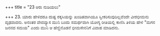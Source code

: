 +++
title = "23 ಆರು ನುಡಿಯಲು"

+++
23. ಯಾರು ಹೇಳಿದರೂ ದುಷ್ಟ ರಕ್ಕಸಿಯನ್ನು ಖಂಡಿತವಾಗಿಯೂ ಸ್ವೀಕರಿಸುವುದಿಲ್ಲವೆಂದೇ ವೀರಭೀಮನು ದೃಢವಾದನು. ಅನಂತರ ವೇದವ್ಯಾಸ ಮುನಿ ಬಂದು ಸಮರ್ಥವಾಗಿ ಯೋಗ್ಯ ರೀತಿಯಲ್ಲಿ ಕಾಣಿಸಿ ತಿಳಿಯ ಹೇಳಿ "ಮಗನ ಜನನದ ಸಮಯ" ಎಂದು ಮುನಿ ಆ ಹೆಣ್ಣಿನೊಡನೆ ಭೀಮಸೇನನಿಗೆ ವಿವಾಹ ಮಾಡಿದನು.